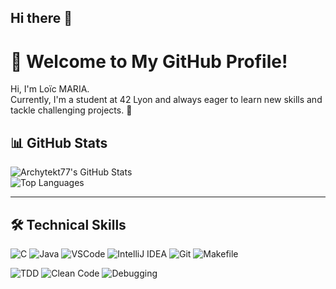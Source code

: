 ## Hi there 👋

<!--
**Archytekt77/Archytekt77** is a ✨ _special_ ✨ repository because its `README.md` (this file) appears on your GitHub profile.

Here are some ideas to get you started:

- 🔭 I’m currently working on ...
- 🌱 I’m currently learning ...
- 👯 I’m looking to collaborate on ...
- 🤔 I’m looking for help with ...
- 💬 Ask me about ...
- 📫 How to reach me: ...
- 😄 Pronouns: ...
- ⚡ Fun fact: ...
-->

# 👋 Welcome to My GitHub Profile!

Hi, I'm Loïc MARIA.  
Currently, I'm a student at 42 Lyon and always eager to learn new skills and tackle challenging projects. 🚀

<!---

## 🌟 Featured Projects
### 🔧 [Project Name 1](https://github.com/Archytekt77/project1)
A brief description of this project.  
**Technologies:** C, Makefile, etc.  
**Key Features:** X, Y, Z.

### 🌐 [Project Name 2](https://github.com/Archytekt77/project2)
Another project that showcases my skills.  
**Technologies:** HTML, CSS, JS, etc.

--->

## 📊 GitHub Stats
![Archytekt77's GitHub Stats](https://github-readme-stats.vercel.app/api?username=Archytekt77&show_icons=true&theme=radical)  
![Top Languages](https://github-readme-stats.vercel.app/api/top-langs/?username=Archytekt77&layout=compact&theme=radical)

---

## 🛠️ Technical Skills

![C](https://img.shields.io/badge/C-00599C?style=for-the-badge&logo=c&logoColor=white)
![Java](https://img.shields.io/badge/Java-ED8B00?style=for-the-badge&logo=java&logoColor=white)
![VSCode](https://img.shields.io/badge/VSCode-0078d7?style=for-the-badge&logo=visual%20studio%20code&logoColor=white)
![IntelliJ IDEA](https://img.shields.io/badge/IntelliJ-000000?style=for-the-badge&logo=intellij%20idea&logoColor=white)
![Git](https://img.shields.io/badge/Git-F05032?style=for-the-badge&logo=git&logoColor=white)
![Makefile](https://img.shields.io/badge/Makefile-0769AD?style=for-the-badge&logo=make&logoColor=white)

![TDD](https://img.shields.io/badge/TDD-Test%20Driven%20Development-brightgreen?style=for-the-badge)
![Clean Code](https://img.shields.io/badge/Clean%20Code-Practices-blue?style=for-the-badge)
![Debugging](https://img.shields.io/badge/Debugging-Skills-important?style=for-the-badge)


<!---

## 📩 Get in Touch
- **LinkedIn:** [Your LinkedIn Profile](https://www.linkedin.com/in/your-profile)
- **Email:** archytekt77@example.com

-->
